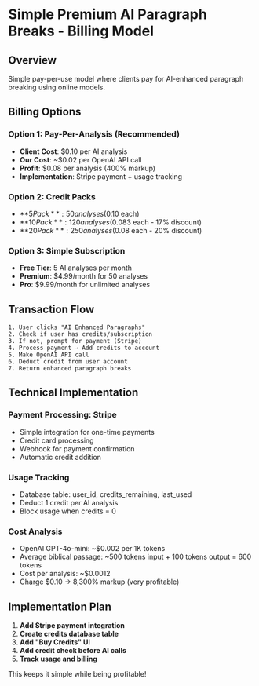 # Simple Premium AI Paragraph Breaks - Billing Model

## Overview
Simple pay-per-use model where clients pay for AI-enhanced paragraph breaking using online models.

## Billing Options

### Option 1: Pay-Per-Analysis (Recommended)
- **Client Cost**: $0.10 per AI analysis
- **Our Cost**: ~$0.02 per OpenAI API call  
- **Profit**: $0.08 per analysis (400% markup)
- **Implementation**: Stripe payment + usage tracking

### Option 2: Credit Packs
- **$5 Pack**: 50 analyses ($0.10 each)
- **$10 Pack**: 120 analyses ($0.083 each - 17% discount)
- **$20 Pack**: 250 analyses ($0.08 each - 20% discount)

### Option 3: Simple Subscription
- **Free Tier**: 5 AI analyses per month
- **Premium**: $4.99/month for 50 analyses
- **Pro**: $9.99/month for unlimited analyses

## Transaction Flow

```
1. User clicks "AI Enhanced Paragraphs" 
2. Check if user has credits/subscription
3. If not, prompt for payment (Stripe)
4. Process payment → Add credits to account
5. Make OpenAI API call
6. Deduct credit from user account
7. Return enhanced paragraph breaks
```

## Technical Implementation

### Payment Processing: Stripe
- Simple integration for one-time payments
- Credit card processing
- Webhook for payment confirmation
- Automatic credit addition

### Usage Tracking
- Database table: user_id, credits_remaining, last_used
- Deduct 1 credit per AI analysis
- Block usage when credits = 0

### Cost Analysis
- OpenAI GPT-4o-mini: ~$0.002 per 1K tokens
- Average biblical passage: ~500 tokens input + 100 tokens output = 600 tokens
- Cost per analysis: ~$0.0012
- Charge $0.10 → 8,300% markup (very profitable)

## Implementation Plan

1. **Add Stripe payment integration**
2. **Create credits database table**
3. **Add "Buy Credits" UI**
4. **Add credit check before AI calls**
5. **Track usage and billing**

This keeps it simple while being profitable!